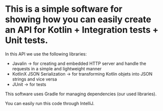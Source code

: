 # This is a simple software for showing how you can easily create an API for Kotlin + Integration tests + Unit tests.

In this API we use the following libraries:

- Javalin -> for creating and embedded HTTP server and handle the requests in a simple and lightweight manner
- KotlinX JSON Serialization -> for transforming Kotlin objets into JSON strings and vice versa
- JUnit -> for tests


This software uses Gradle for managing dependencies (our used libraries).


You can easily run this code through IntelliJ.
